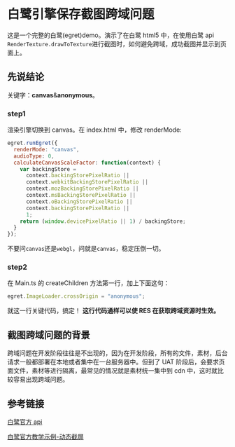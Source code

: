 # 白鹭引擎保存截图跨域问题

这是一个完整的白鹭(egret)demo。演示了在白鹭 html5 中，在使用白鹭 api `RenderTexture.drawToTexture`进行截图时，如何避免跨域，成功截图并显示到页面上。

## 先说结论

关键字：**canvas**&**anonymous**。

### step1

渲染引擎切换到 canvas。在 index.html 中，修改 renderMode:

```js
egret.runEgret({
  renderMode: "canvas",
  audioType: 0,
  calculateCanvasScaleFactor: function(context) {
    var backingStore =
      context.backingStorePixelRatio ||
      context.webkitBackingStorePixelRatio ||
      context.mozBackingStorePixelRatio ||
      context.msBackingStorePixelRatio ||
      context.oBackingStorePixelRatio ||
      context.backingStorePixelRatio ||
      1;
    return (window.devicePixelRatio || 1) / backingStore;
  }
});
```

不要问`canvas`还是`webgl`，问就是`canvas`，稳定压倒一切。

### step2

在 Main.ts 的 createChildren 方法第一行，加上下面这句：

```js
egret.ImageLoader.crossOrigin = "anonymous";
```

就这一行关键代码，搞定！
**这行代码通样可以使 RES 在获取跨域资源时生效。**

## 截图跨域问题的背景

跨域问题在开发阶段往往是不出现的，因为在开发阶段，所有的文件，素材，后台请求一般都部署在本地或者集中在一台服务器中。但到了 UAT 阶段后，会要求页面文件，素材等进行隔离，最常见的情况就是素材统一集中到 cdn 中，这时就比较容易出现跨域问题。

## 参考链接

[白鹭官方 api](http://developer.egret.com/cn/apidoc/index/name/egret.RenderTexture)

[白鹭官方教学示例-动态截屏](http://developer.egret.com/cn/example/egret2d/index.html#040-bitmap-draw)
